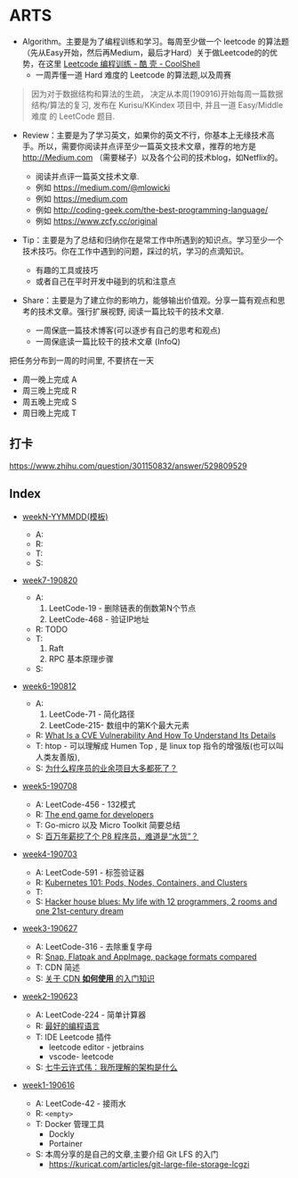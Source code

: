 # ARTS

* Algorithm。主要是为了编程训练和学习。每周至少做一个 leetcode 的算法题（先从Easy开始，然后再Medium，最后才Hard）关于做Leetcode的的优势，在这里 [Leetcode 编程训练 - 酷 壳 - CoolShell](https://www.zhihu.com/question/301150832 )
    * 一周弄懂一道 Hard 难度的 Leetcode 的算法题,以及周赛
    
> 因为对于数据结构和算法的生疏， 决定从本周(190916)开始每周一篇数据结构/算法的复习, 发布在 Kurisu/KKindex 项目中, 并且一道 Easy/Middle 难度 的 LeetCode 题目.
> 
> 

* Review：主要是为了学习英文，如果你的英文不行，你基本上无缘技术高手。所以，需要你阅读并点评至少一篇英文技术文章，推荐的地方是 http://Medium.com （需要梯子）以及各个公司的技术blog，如Netflix的。
    * 阅读并点评一篇英文技术文章. 
    * 例如 <https://medium.com/@mlowicki>
    * 例如 <https://medium.com>
    * 例如 <http://coding-geek.com/the-best-programming-language/>
    * 例如 <https://www.zcfy.cc/original>

* Tip：主要是为了总结和归纳你在是常工作中所遇到的知识点。学习至少一个技术技巧。你在工作中遇到的问题，踩过的坑，学习的点滴知识。
    * 有趣的工具或技巧
    * 或者自己在平时开发中碰到的坑和注意点

* Share：主要是为了建立你的影响力，能够输出价值观。分享一篇有观点和思考的技术文章。强行扩展视野, 阅读一篇比较干的技术文章.
    * 一周保底一篇技术博客(可以逐步有自己的思考和观点)
    * 一周保底读一篇比较干的技术文章 (InfoQ)

把任务分布到一周的时间里, 不要挤在一天
* 周一晚上完成 A
* 周三晚上完成 R
* 周五晚上完成 S
* 周日晚上完成 T


## 打卡

https://www.zhihu.com/question/301150832/answer/529809529


## Index

* [weekN-YYMMDD(模板)](posts/weekN-YYMMDD.md)
    * A: 
    * R: 
    * T: 
    * S: 
    
* [week7-190820](posts/weekN-YYMMDD.md)
    * A: 
        1. LeetCode-19 - 删除链表的倒数第N个节点
        1. LeetCode-468 - 验证IP地址
    * R: TODO
    * T: 
        1. Raft
        1. RPC 基本原理步骤
    * S: 
    
* [week6-190812](posts/week6-190812.md)
    * A: 
        1. LeetCode-71 - 简化路径
        1. LeetCode-215- 数组中的第K个最大元素
    * R: [What Is a CVE Vulnerability And How To Understand Its Details](https://resources.whitesourcesoftware.com/blog-whitesource/what-is-cve-vulnerability)
    * T: htop - 可以理解成 Humen Top , 是 linux top 指令的增强版(也可以叫人类友善版),
    * S: [为什么程序员的业余项目大多都死了？](https://mp.weixin.qq.com/s/wUTCMklKHEBus4nwwRXqPw)
    
    
* [week5-190708](posts/week5-190708.md)
    * A: LeetCode-456 - 132模式
    * R: [The end game for developers](https://micro.mu/blog/2019/06/13/the-developer-end-game.html)
    * T: Go-micro 以及 Micro Toolkit 简要总结
    * S: [百万年薪挖了个 P8 程序员，难道是“水货”？](https://www.infoq.cn/article/09cjC29-YZf3Luo3vQDE)
    
* [week4-190703](posts/week4-190703.md)
    * A: LeetCode-591 - 标签验证器
    * R: [Kubernetes 101: Pods, Nodes, Containers, and Clusters](https://medium.com/google-cloud/kubernetes-101-pods-nodes-containers-and-clusters-c1509e409e16)
    * T:
    * S: [Hacker house blues: My life with 12 programmers, 2 rooms and one 21st-century dream](http://www.ruanyifeng.com/blog/2018/08/san-francisco.html)

    
* [week3-190627](posts/week3-190627.md)
    * A: LeetCode-316 - 去除重复字母
    * R: [Snap, Flatpak and AppImage, package formats compared](https://www.zcfy.cc/original/snap-flatpak-and-appimage-package-formats-compared)
    * T: CDN 简述
    * S: [关于 CDN **如何使用** 的入门知识](https://juejin.im/post/5af46498f265da0b8d41f6a3)

* [week2-190623](posts/week2-190623.md)
    * A: LeetCode-224 - 简单计算器
    * R: [最好的编程语言](http://coding-geek.com/the-best-programming-language/)
    * T: IDE Leetcode 插件
        * leetcode editor - jetbrains
        * vscode- leetcode
    * S: [七牛云许式伟：我所理解的架构是什么](https://www.infoq.cn/article/scbBuLydXi00sZ4v*UyN)

* [week1-190616](posts/week1-190616.md)
    * A: LeetCode-42 - 接雨水
    * R: `<empty>`
    * T: Docker 管理工具
        * Dockly
        * Portainer
    * S: 本周分享的是自己的文章,主要介绍 Git LFS 的入门
        * https://kuricat.com/articles/git-large-file-storage-lcgzi
